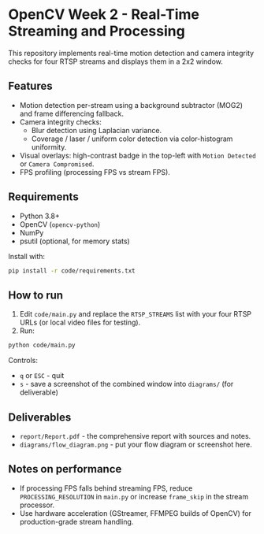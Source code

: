 # OpenCV Week 2 - Real-Time Streaming and Processing

This repository implements real-time motion detection and camera integrity checks for four RTSP streams and displays them in a 2x2 window.

## Features
- Motion detection per-stream using a background subtractor (MOG2) and frame differencing fallback.
- Camera integrity checks:
  - Blur detection using Laplacian variance.
  - Coverage / laser / uniform color detection via color-histogram uniformity.
- Visual overlays: high-contrast badge in the top-left with `Motion Detected` or `Camera Compromised`.
- FPS profiling (processing FPS vs stream FPS).

## Requirements
- Python 3.8+
- OpenCV (`opencv-python`)
- NumPy
- psutil (optional, for memory stats)

Install with:

```bash
pip install -r code/requirements.txt
````

## How to run

1. Edit `code/main.py` and replace the `RTSP_STREAMS` list with your four RTSP URLs (or local video files for testing).
2. Run:

```bash
python code/main.py
```

Controls:

* `q` or `ESC` - quit
* `s` - save a screenshot of the combined window into `diagrams/` (for deliverable)

## Deliverables

* `report/Report.pdf` - the comprehensive report with sources and notes.
* `diagrams/flow_diagram.png` - put your flow diagram or screenshot here.

## Notes on performance

* If processing FPS falls behind streaming FPS, reduce `PROCESSING_RESOLUTION` in `main.py` or increase `frame_skip` in the stream processor.
* Use hardware acceleration (GStreamer, FFMPEG builds of OpenCV) for production-grade stream handling.